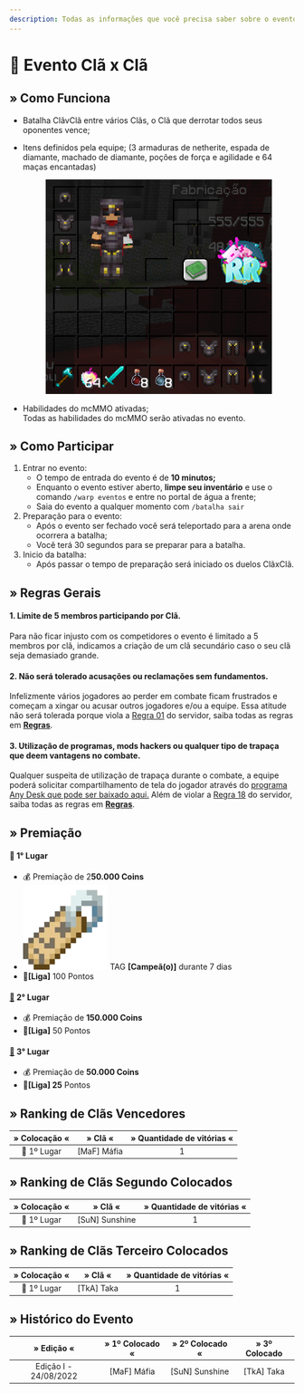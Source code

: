 ```yaml
---
description: Todas as informações que você precisa saber sobre o evento semanal Clã x Clã.
---
```


# 🔰 Evento Clã x Clã

## » Como Funciona

* Batalha ClãvClã entre vários Clãs, o Clã que derrotar todos seus oponentes vence;
*   Itens definidos pela equipe; (3 armaduras de netherite, espada de diamante, machado de diamante, poções de força e agilidade e 64 maças encantadas)

    <figure><img src="../../.gitbook/assets/image (25).png" alt=""><figcaption></figcaption></figure>
* Habilidades do mcMMO ativadas;\
  Todas as habilidades do mcMMO serão ativadas no evento.

## » Como Participar

1. Entrar no evento:
   * O tempo de entrada do evento é de **10 minutos;**
   * Enquanto o evento estiver aberto, **limpe seu inventário** e use o comando `/warp eventos` e entre no portal de água a frente;
   * Saia do evento a qualquer momento com `/batalha sair`&#x20;
2. Preparação para o evento:
   * Após o evento ser fechado você será teleportado para a arena onde ocorrera a batalha;
   * Você terá 30 segundos para se preparar para a batalha.&#x20;
3. Inicio da batalha:
   * Após passar o tempo de preparação será iniciado os duelos ClãxClã.

## » Regras Gerais

#### **1**. Limite de 5 membros participando por Clã.

Para não ficar injusto com os competidores o evento é limitado a 5 membros por clã, indicamos a criação de um clã secundário caso o seu clã seja demasiado grande.

#### **2. Não será tolerado acusações ou reclamações sem fundamentos.**

Infelizmente vários jogadores ao perder em combate ficam frustrados e começam a xingar ou acusar outros jogadores e/ou a equipe. Essa atitude não será tolerada porque viola a [Regra 01](https://wiki.rederevo.com/regras/chat#01) do servidor, saiba todas as regras em [**Regras**](../../regras/).

#### **3. Utilização de programas, mods hackers ou qualquer tipo de trapaça que deem vantagens no combate.**

Qualquer suspeita de utilização de trapaça durante o combate, a equipe poderá solicitar compartilhamento de tela do jogador através do [programa Any Desk que pode ser baixado aqui.](https://anydesk.com/pt/downloads) Além de violar a [Regra 18](https://wiki.rederevo.com/regras/jogabilidade#01-7) do servidor, saiba todas as regras em [**Regras**](../../regras/).

## » Premiação

#### 🥇 **1° Lugar**

* 💰 Premiação de 2**50.000 Coins**
* <img src="../../.gitbook/assets/image (14) (1).png" alt="" data-size="line"> TAG **\[Campeã(o)]** durante 7 dias
* 💎**\[Liga]** 100 Pontos

#### [🥈](https://emojipedia.org/2nd-place-medal/) **2° Lugar**

* 💰 Premiação de **150.000 Coins**
* 💎**\[Liga]** 50 Pontos

#### [🥉](https://emojipedia.org/3rd-place-medal/) **3° Lugar**

* 💰 Premiação de **50.000 Coins**
* 💎**\[Liga] 25** Pontos

## » Ranking de Clãs Vencedores

| » Colocação « |    » Clã «   | » Quantidade de vitórias « |
| :-----------: | :----------: | :------------------------: |
|  🥇 1º Lugar  | \[MaF] Máfia |              1             |

## » Ranking de Clãs Segundo Colocados

| » Colocação « |     » Clã «     | » Quantidade de vitórias « |
| :-----------: | :-------------: | :------------------------: |
|  🥇 1º Lugar  | \[SuN] Sunshine |              1             |

## » Ranking de Clãs Terceiro Colocados

| » Colocação « |   » Clã «   | » Quantidade de vitórias « |
| :-----------: | :---------: | :------------------------: |
|  🥇 1º Lugar  | \[TkA] Taka |              1             |

## » Histórico do Evento

|       » Edição «      | » 1º Colocado « | » 2º Colocado « | » 3º Colocado |
| :-------------------: | :-------------: | :-------------: | :-----------: |
| Edição I - 24/08/2022 |   \[MaF] Máfia  | \[SuN] Sunshine |  \[TkA] Taka  |
